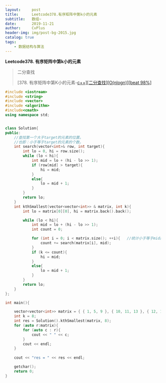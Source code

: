 ```yaml
---
layout:     post
title:      Leetcode378.有序矩阵中第k小的元素
subtitle:   数组~ 
date:       2019-11-21
author:     CvPlus
header-img: img/post-bg-2015.jpg
catalog: true
tags:
    - 数据结构与算法
---
```






**Leetcode378. 有序矩阵中第k小的元素**

> 二分查找
>
>  [378. 有序矩阵中第K小的元素-[c++\][二分查找][O(nlogn)][beat 98%]](https://leetcode-cn.com/problems/kth-smallest-element-in-a-sorted-matrix/solution/378-you-xu-ju-zhen-zhong-di-kxiao-de-yuan-su-cer-f/) 

```C++
#include <iostream>
#include <string>
#include <vector>
#include <algorithm>
#include<cmath>
using namespace std;


class Solution{
public:
	//查找第一个大于target的元素的位置。
	//也即：小于等于target的元素的个数。
	int search(vector<int>& row, int target){
		int lo = 0, hi = row.size();
		while (lo < hi){
			int mid = lo + (hi - lo >> 1);
			if (row[mid] > target){
				hi = mid;
			}
			else{
				lo = mid + 1;
			}
		}
		return lo;
	}
	int kthSmallest(vector<vector<int>> & matrix, int k){
		int lo = matrix[0][0], hi = matrix.back().back();

		while (lo < hi){
			int mid = lo + (hi - lo >> 1);
			int count = 0;

			for (int i = 0; i < matrix.size(); ++i){   //统计小于等于mid的元素的个数。
				count += search(matrix[i], mid); 
			}
			if (k <= count){
				hi = mid;
			}
			else{
				lo = mid + 1;
			}
		}
		return lo;
	}
};

int main(){

	vector<vector<int>> matrix = { { 1, 5, 9 }, { 10, 11, 13 }, { 12, 13, 15 } };
	int k = 8;
	int res = Solution().kthSmallest(matrix, 8);
	for (auto r:matrix){
		for (auto c : r){
			cout << " " << c;
		}
		cout << endl;
	}
	
	cout << "res = " << res << endl;

	getchar();
	return 0;
}
```

